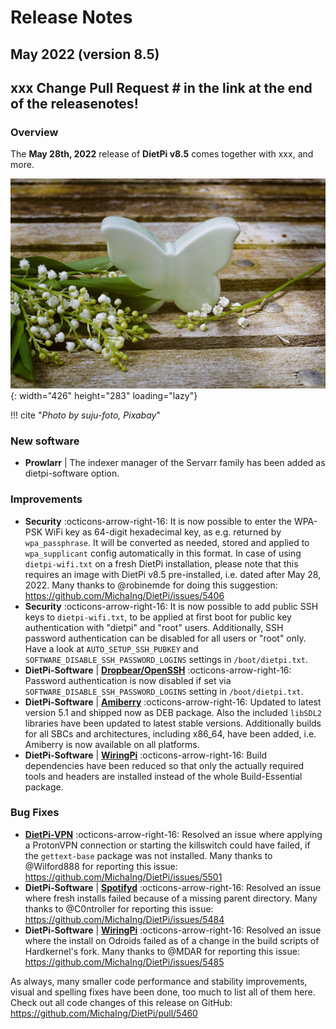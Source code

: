 # Release Notes

## May 2022 (version 8.5)

## xxx Change Pull Request # in the link at the end of the releasenotes!

### Overview

The **May 28th, 2022** release of **DietPi v8.5** comes together with xxx, and more.

![daisy flowers](../assets/images/dietpi-release-v8_5.jpg){: width="426" height="283" loading="lazy"}

!!! cite "_Photo by suju-foto, Pixabay_"

### New software

- **Prowlarr** | The indexer manager of the Servarr family has been added as dietpi-software option.

### Improvements

- **Security** :octicons-arrow-right-16: It is now possible to enter the WPA-PSK WiFi key as 64-digit hexadecimal key, as e.g. returned by `wpa_passphrase`. It will be converted as needed, stored and applied to `wpa_supplicant` config automatically in this format. In case of using `dietpi-wifi.txt` on a fresh DietPi installation, please note that this requires an image with DietPi v8.5 pre-installed, i.e. dated after May 28, 2022. Many thanks to @robinemde for doing this suggestion: <https://github.com/MichaIng/DietPi/issues/5406>
- **Security** :octicons-arrow-right-16: It is now possible to add public SSH keys to `dietpi-wifi.txt`, to be applied at first boot for public key authentication with "dietpi" and "root" users. Additionally, SSH password authentication can be disabled for all users or "root" only. Have a look at `AUTO_SETUP_SSH_PUBKEY` and `SOFTWARE_DISABLE_SSH_PASSWORD_LOGINS` settings in `/boot/dietpi.txt`.
- **DietPi-Software** | [**Dropbear/OpenSSH**](../../software/ssh/) :octicons-arrow-right-16: Password authentication is now disabled if set via `SOFTWARE_DISABLE_SSH_PASSWORD_LOGINS` setting in `/boot/dietpi.txt`.
- **DietPi-Software** | [**Amiberry**](../../software/gaming/#amiberry) :octicons-arrow-right-16: Updated to latest version 5.1 and shipped now as DEB package. Also the included `libSDL2` libraries have been updated to latest stable versions. Additionally builds for all SBCs and architectures, including x86_64, have been added, i.e. Amiberry is now available on all platforms.
- **DietPi-Software** | [**WiringPi**](../../software/hardware_projects/#wiringpi) :octicons-arrow-right-16: Build dependencies have been reduced so that only the actually required tools and headers are installed instead of the whole Build-Essential package.

### Bug Fixes

- [**DietPi-VPN**](../../dietpi_tools/#dietpi-vpn) :octicons-arrow-right-16: Resolved an issue where applying a ProtonVPN connection or starting the killswitch could have failed, if the `gettext-base` package was not installed. Many thanks to @Wilford888 for reporting this issue: <https://github.com/MichaIng/DietPi/issues/5501>
- **DietPi-Software** | [**Spotifyd**](../../software/media/#spotifyd) :octicons-arrow-right-16: Resolved an issue where fresh installs failed because of a missing parent directory. Many thanks to @C0ntroller for reporting this issue: <https://github.com/MichaIng/DietPi/issues/5484>
- **DietPi-Software** | [**WiringPi**](../../software/hardware_projects/#wiringpi) :octicons-arrow-right-16: Resolved an issue where the install on Odroids failed as of a change in the build scripts of Hardkernel's fork. Many thanks to @MDAR for reporting this issue: <https://github.com/MichaIng/DietPi/issues/5485>

As always, many smaller code performance and stability improvements, visual and spelling fixes have been done, too much to list all of them here. Check out all code changes of this release on GitHub: <https://github.com/MichaIng/DietPi/pull/5460>
